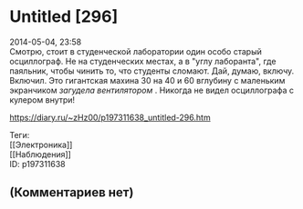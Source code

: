 Untitled [296]
==============

  
2014-05-04, 23:58  
 Смотрю, стоит в студенческой лаборатории один особо старый осциллограф. Не на студенческих местах, а в "углу лаборанта", где паяльник, чтобы чинить то, что студенты сломают. Дай, думаю, включу. Включил. Это гигантская махина 30 на 40 и 60 вглубину с маленьким экранчиком  *загудела вентилятором*  . Никогда не видел осциллографа с кулером внутри!   
  
<https://diary.ru/~zHz00/p197311638_untitled-296.htm>  
  
Теги:  
[[Электроника]]  
[[Наблюдения]]  
ID: p197311638  


(Комментариев нет)
------------------